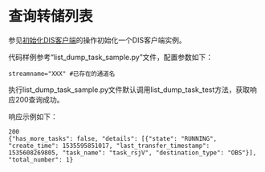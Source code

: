 # 查询转储列表<a name="dayu_06_0032"></a>

参见[初始化DIS客户端](初始化DIS客户端-2.md)的操作初始化一个DIS客户端实例。

代码样例参考“list\_dump\_task\_sample.py”文件，配置参数如下：

```
streamname="XXX" #已存在的通道名
```

执行list\_dump\_task\_sample.py文件默认调用list\_dump\_task\_test方法，获取响应200查询成功。

响应示例如下：

```
200
{"has_more_tasks": false, "details": [{"state": "RUNNING", "create_time": 1535595851017, "last_transfer_timestamp": 1535608269805, "task_name": "task_rsjV", "destination_type": "OBS"}], "total_number": 1}
```

